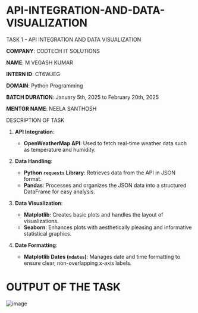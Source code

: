 # API-INTEGRATION-AND-DATA-VISUALIZATION

TASK 1 - API INTEGRATION AND DATA VISUALIZATION

**COMPANY**: CODTECH IT SOLUTIONS

**NAME**: M VEGASH KUMAR

**INTERN ID**: CT6WJEG

**DOMAIN**: Python Programming

**BATCH DURATION**: January 5th, 2025 to February 20th, 2025

**MENTOR NAME**: NEELA SANTHOSH

DESCRIPTION OF TASK

1. **API Integration**:
   - **OpenWeatherMap API**: Used to fetch real-time weather data such as temperature and humidity.

2. **Data Handling**:
   - **Python `requests` Library**: Retrieves data from the API in JSON format.
   - **Pandas**: Processes and organizes the JSON data into a structured DataFrame for easy analysis.

3. **Data Visualization**:
   - **Matplotlib**: Creates basic plots and handles the layout of visualizations.
   - **Seaborn**: Enhances plots with aesthetically pleasing and informative statistical graphics.

4. **Date Formatting**:
   - **Matplotlib Dates (`mdates`)**: Manages date and time formatting to ensure clear, non-overlapping x-axis labels.

# OUTPUT OF THE TASK 
![image](https://github.com/user-attachments/assets/fc06c90e-94b9-4351-ab8f-883a28f2bdff)




